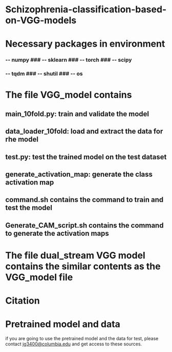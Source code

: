 # Schizophrenia-classification-based-on-VGG-models

# Necessary packages in environment

### -- numpy ### -- sklearn ### -- torch ### -- scipy
### -- tqdm ### -- shutil ### -- os


# The file VGG_model contains

## main_10fold.py: train and validate the model
## data_loader_10fold: load and extract the data for rhe model
## test.py: test the trained model on the test dataset
## generate_activation_map: generate the class activation map 
## command.sh contains the command to train and test the model
## Generate_CAM_script.sh contains the command to generate the activation maps

# The file dual_stream VGG model contains the similar contents as the VGG_model file

# Citation


# Pretrained model and data

if you are going to use the pretrained model and the data for test, please contact jg3400@columbia.edu and get access to these sources.
